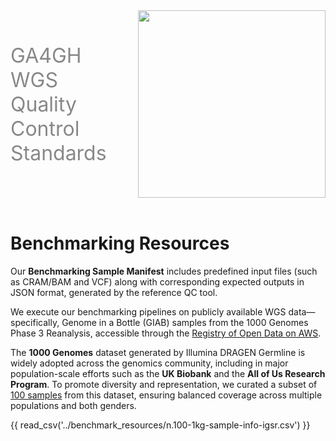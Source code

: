 <div class="title container" style="display: flex; align-items: center; gap: 50px;">
  <h1 style="font-size: 2rem; font-weight: normal; color: #888888; margin: 0;">GA4GH WGS Quality Control Standards</h1>
  <img src="https://www.ga4gh.org/wp-content/themes/ga4gh/dist/assets/svg/logos/logo-full-color.svg" class="title" width="300">
</div>
<br>

# Benchmarking Resources

Our **Benchmarking Sample Manifest** includes predefined input files (such as CRAM/BAM and VCF) along with corresponding expected outputs in JSON format, generated by the reference QC tool.

We execute our benchmarking pipelines on publicly available WGS data—specifically, Genome in a Bottle (GIAB) samples from the 1000 Genomes Phase 3 Reanalysis, accessible through the [Registry of Open Data on AWS](https://registry.opendata.aws/ilmn-dragen-1kgp/).

The **1000 Genomes** dataset generated by Illumina DRAGEN Germline is widely adopted across the genomics community, including in major population-scale efforts such as the **UK Biobank** and the **All of Us Research Program**. To promote diversity and representation, we curated a subset of [100 samples](https://github.com/ga4gh/quality-control-wgs/blob/main/benchmark_resources/n.100-1kg-sample-info-igsr.csv) from this dataset, ensuring balanced coverage across multiple populations and both genders.

{{ read_csv('../benchmark_resources/n.100-1kg-sample-info-igsr.csv') }}

